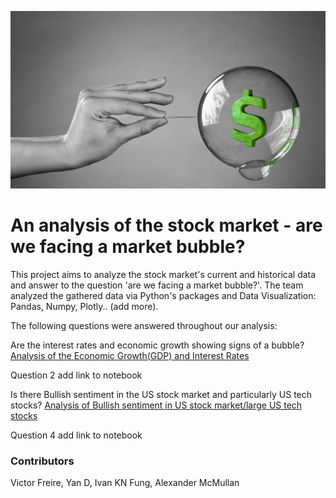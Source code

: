 ![](./Images/bubble.jpeg)

# An analysis of the stock market - are we facing a market bubble? 

This project aims to analyze the stock market's current and historical data and answer to the question 'are we facing a market bubble?'. The team analyzed the gathered data via Python's packages and Data Visualization: Pandas, Numpy, Plotly.. (add more). 

The following questions were answered throughout our analysis:

Are the interest rates and economic growth showing signs of a bubble?
[Analysis of the Economic Growth(GDP) and Interest Rates](https://github.com/yandomingos/project_1/blob/main/question_1.ipynb)

Question 2
add link to notebook

Is there Bullish sentiment in the US stock market and particularly US tech stocks?
[Analysis of Bullish sentiment in US stock market/large US tech stocks](https://github.com/yandomingos/project_1/blob/main/Alexander's%20Project%201%20Notebook.ipynb)

Question 4
add link to notebook


### Contributors
Victor Freire, Yan D, Ivan KN Fung, Alexander McMullan
